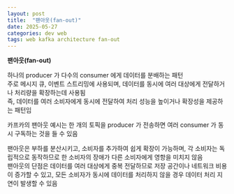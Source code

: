 ```yaml
---
layout: post
title:  "팬아웃(fan-out)"
date: 2025-05-27
categories: dev web
tags: web kafka architecture fan-out
---
```


**팬아웃(fan-out)**

하나의 producer 가 다수의 consumer 에게 데이터를 분배하는 패턴  
주로 메시지 큐, 이벤트 스트리밍에 사용되며, 데이터를 동시에 여러 대상에게 전달하거나 처리량을 확장하는데 사용됨  
즉, 데이터를 여러 소비자에게 동시에 전달하여 처리 성능을 높이거나 확장성을 제공하는 패턴임

카프카의 팬아웃 예시는 한 개의 토픽을 producer 가 전송하면 여러 consumer 가 동시 구독하는 것을 들 수 있음

팬아웃은 부하를 분산시키고, 소비자를 추가하여 쉽게 확장이 가능하며, 각 소비자는 독립적으로 동작하므로 한 소비자의 장애가 다른 소비자에게 영항을 미치지 않음  
팬아웃의 단점은 데이터를 여러 대상에게 중복 전달하므로 저장 공간이나 네트워크 비용이 증가할 수 있고, 모든 소비자가 동시에 데이터를 처리하지 않을 경우 데이터 처리 지연이 발생할 수 있음